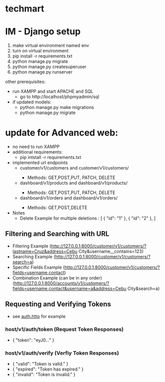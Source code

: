 # techmart 

# IM - Django setup

1. make virtual environment named env
2. turn on virtual environment
3. pip install -r requirements.txt
4. python manage.py migrate
5. python manage.py createsuperuser
6. python manage.py runserver

other prerequisites:
- run XAMPP and start APACHE and SQL
   - go to http://localhost/phpmyadmin/sql
- if updated models: 
    - python manage.py make migrations
    - python manage.py migrate

# update for Advanced web:
- no need to run XAMPP
- additional requirements:
    - pip intstall -r requirements.txt
- implemented url endpoints
    - customer/v1/customers and customer/v1/customers/<id>
        - Methods: GET,POST,PUT, PATCH, DELETE
    - dashboard/v1/products and dashboard/v1/products/<id>
        - Methods: GET,POST,PUT, PATCH, DELETE
    - dashboard/v1/orders and dashboard/v1/orders/<id>
        - Methods: GET,POST,DELETE
- Notes
    - Delete Example for multiple deletions :
    [
        {
            "id": "1"
        },
        {
            "id": "2"
        },
    ]
## Filtering and Searching with URL
- Filtering Example (http://127.0.0.1:8000/customer/v1/customers/?lastname=Cruz&address=Cebu City&username__contains=123)
- Searching Example (http://127.0.0.1:8000/customer/v1/customers/?search=a)
- Specific Fields Example (http://127.0.0.1:8000/customer/v1/customers/?fields=username,contact)
- Combination Example (can be in any order) (http://127.0.0.1:8000/accounts/v1/customers/?fields=username,contact&username=a&address=Cebu City&search=a)

## Requesting and Verifying Tokens
   - see [auth.http](MySample/MySample/jwt_auth/auth.http) for example
   ### host/v1/auth/token (Request Token Responses)
   - { "token": "eyJ0..." }
   ### host/v1/auth/verify (Verfiy Token Responses)
   - { "valid": "Token is valid." }
   - { "expired": "Token has expired." }
   - { "invalid": "Token is invalid." }